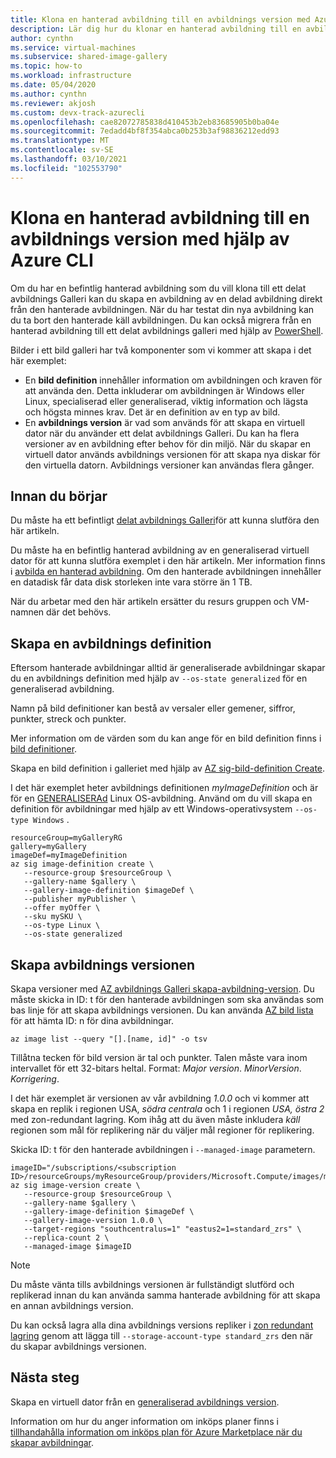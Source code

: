 ```yaml
---
title: Klona en hanterad avbildning till en avbildnings version med Azure CLI
description: Lär dig hur du klonar en hanterad avbildning till en avbildnings version i ett galleri för delade avbildningar med hjälp av Azure CLI.
author: cynthn
ms.service: virtual-machines
ms.subservice: shared-image-gallery
ms.topic: how-to
ms.workload: infrastructure
ms.date: 05/04/2020
ms.author: cynthn
ms.reviewer: akjosh
ms.custom: devx-track-azurecli
ms.openlocfilehash: cae82072785838d410453b2eb83685905b0ba04e
ms.sourcegitcommit: 7edadd4bf8f354abca0b253b3af98836212edd93
ms.translationtype: MT
ms.contentlocale: sv-SE
ms.lasthandoff: 03/10/2021
ms.locfileid: "102553790"
---
```

# <a name="clone-a-managed-image-to-an-image-version-using-the-azure-cli"></a>Klona en hanterad avbildning till en avbildnings version med hjälp av Azure CLI
Om du har en befintlig hanterad avbildning som du vill klona till ett delat avbildnings Galleri kan du skapa en avbildning av en delad avbildning direkt från den hanterade avbildningen. När du har testat din nya avbildning kan du ta bort den hanterade käll avbildningen. Du kan också migrera från en hanterad avbildning till ett delat avbildnings galleri med hjälp av [PowerShell](image-version-managed-image-powershell.md).

Bilder i ett bild galleri har två komponenter som vi kommer att skapa i det här exemplet:
- En **bild definition** innehåller information om avbildningen och kraven för att använda den. Detta inkluderar om avbildningen är Windows eller Linux, specialiserad eller generaliserad, viktig information och lägsta och högsta minnes krav. Det är en definition av en typ av bild. 
- En **avbildnings version** är vad som används för att skapa en virtuell dator när du använder ett delat avbildnings Galleri. Du kan ha flera versioner av en avbildning efter behov för din miljö. När du skapar en virtuell dator används avbildnings versionen för att skapa nya diskar för den virtuella datorn. Avbildnings versioner kan användas flera gånger.


## <a name="before-you-begin"></a>Innan du börjar

Du måste ha ett befintligt [delat avbildnings Galleri](shared-images-cli.md)för att kunna slutföra den här artikeln. 

Du måste ha en befintlig hanterad avbildning av en generaliserad virtuell dator för att kunna slutföra exemplet i den här artikeln. Mer information finns i [avbilda en hanterad avbildning](./linux/capture-image.md). Om den hanterade avbildningen innehåller en datadisk får data disk storleken inte vara större än 1 TB.

När du arbetar med den här artikeln ersätter du resurs gruppen och VM-namnen där det behövs.



## <a name="create-an-image-definition"></a>Skapa en avbildnings definition

Eftersom hanterade avbildningar alltid är generaliserade avbildningar skapar du en avbildnings definition med hjälp av `--os-state generalized` för en generaliserad avbildning.

Namn på bild definitioner kan bestå av versaler eller gemener, siffror, punkter, streck och punkter. 

Mer information om de värden som du kan ange för en bild definition finns i [bild definitioner](./shared-image-galleries.md#image-definitions).

Skapa en bild definition i galleriet med hjälp av [AZ sig-bild-definition Create](/cli/azure/sig/image-definition#az-sig-image-definition-create).

I det här exemplet heter avbildnings definitionen *myImageDefinition* och är för en [GENERALISERAd](./shared-image-galleries.md#generalized-and-specialized-images) Linux OS-avbildning. Använd om du vill skapa en definition för avbildningar med hjälp av ett Windows-operativsystem `--os-type Windows` . 

```azurecli-interactive 
resourceGroup=myGalleryRG
gallery=myGallery
imageDef=myImageDefinition
az sig image-definition create \
   --resource-group $resourceGroup \
   --gallery-name $gallery \
   --gallery-image-definition $imageDef \
   --publisher myPublisher \
   --offer myOffer \
   --sku mySKU \
   --os-type Linux \
   --os-state generalized
```


## <a name="create-the-image-version"></a>Skapa avbildnings versionen

Skapa versioner med [AZ avbildnings Galleri skapa-avbildning-version](/cli/azure/sig/image-version#az-sig-image-version-create). Du måste skicka in ID: t för den hanterade avbildningen som ska användas som bas linje för att skapa avbildnings versionen. Du kan använda [AZ bild lista](/cli/azure/image?view#az-image-list) för att hämta ID: n för dina avbildningar. 

```azurecli-interactive
az image list --query "[].[name, id]" -o tsv
```

Tillåtna tecken för bild version är tal och punkter. Talen måste vara inom intervallet för ett 32-bitars heltal. Format: *Major version*. *MinorVersion*. *Korrigering*.

I det här exemplet är versionen av vår avbildning *1.0.0* och vi kommer att skapa en replik i regionen USA, *södra centrala* och 1 i regionen *USA, östra 2* med zon-redundant lagring. Kom ihåg att du även måste inkludera *käll* regionen som mål för replikering när du väljer mål regioner för replikering.

Skicka ID: t för den hanterade avbildningen i `--managed-image` parametern.


```azurecli-interactive 
imageID="/subscriptions/<subscription ID>/resourceGroups/myResourceGroup/providers/Microsoft.Compute/images/myImage"
az sig image-version create \
   --resource-group $resourceGroup \
   --gallery-name $gallery \
   --gallery-image-definition $imageDef \
   --gallery-image-version 1.0.0 \
   --target-regions "southcentralus=1" "eastus2=1=standard_zrs" \
   --replica-count 2 \
   --managed-image $imageID
```

> [!NOTE]
> Du måste vänta tills avbildnings versionen är fullständigt slutförd och replikerad innan du kan använda samma hanterade avbildning för att skapa en annan avbildnings version.
>
> Du kan också lagra alla dina avbildnings versions repliker i [zon redundant lagring](../storage/common/storage-redundancy.md) genom att lägga till `--storage-account-type standard_zrs` den när du skapar avbildnings versionen.
>

## <a name="next-steps"></a>Nästa steg

Skapa en virtuell dator från en [generaliserad avbildnings version](vm-generalized-image-version-cli.md).

Information om hur du anger information om inköps planer finns i [tillhandahålla information om inköps plan för Azure Marketplace när du skapar avbildningar](marketplace-images.md).
